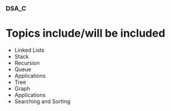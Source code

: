 ### DSA_C

# Topics include/will be included

- Linked Lists
- Stack
- Recursion
- Queue
- Applications
- Tree
- Graph
- Applications
- Searching and Sorting
